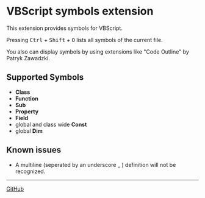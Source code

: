 # VBScript symbols extension

This extension provides symbols for VBScript.

Pressing <kbd>Ctrl</kbd> + <kbd>Shift</kbd> + <kbd>O</kbd> lists all symbols of the current file.

You also can display symbols by using extensions like "Code Outline" by Patryk Zawadzki.

## Supported Symbols

- __Class__
- __Function__
- __Sub__
- __Property__
- __Field__
- global and class wide __Const__
- global __Dim__

## Known issues

- A multiline (seperated by an underscore _ ) definition will not be recognized.

---

[GitHub](https://github.com/Luncher91/VBScript-vscode)
